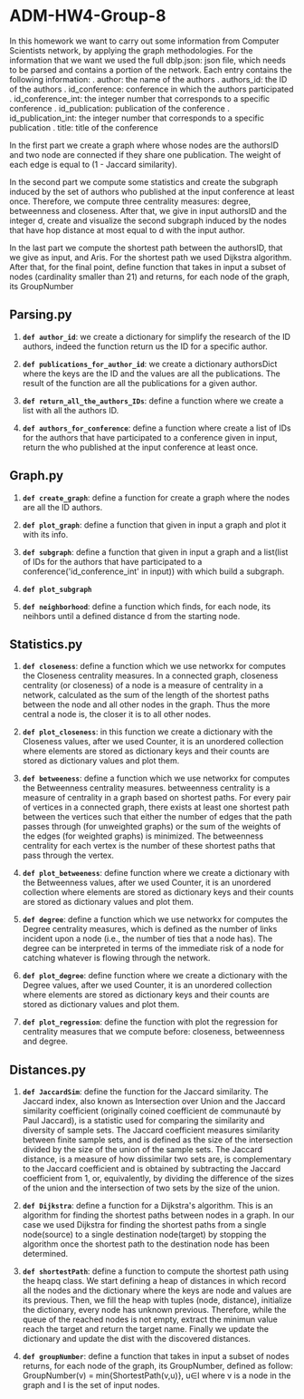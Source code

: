# ADM-HW4-Group-8



In this homework we want to carry out some information from Computer Scientists network, by applying the graph methodologies. For the information that we want we used the full dblp.json: json file, which needs to be parsed and contains a portion of the network. Each entry contains the following information:
. author: the name of the authors
. authors_id: the ID of the authors
. id_conference: conference in which the authors participated
. id_conference_int: the integer number that corresponds to a specific conference
. id_publication:  publication of the conference
. id_publication_int: the integer number that corresponds to a specific publication
. title: title of the conference

In the first part we create a graph where whose nodes are the authorsID and two node are connected if they share one publication. The weight of each edge is equal to (1 - Jaccard similarity).

In the second part we compute some statistics and create the subgraph induced by the set of authors who published at the input conference at least once. Therefore, we compute three centrality measures: degree, betweenness and closeness. After that, we give in input authorsID and the integer d, create and visualize the second subgraph induced  by the nodes that have hop distance at most equal to d with the input author.

In the last part we compute the shortest path between the authorsID, that we give as input, and Aris. For the shortest path we used Dijkstra algorithm. After that, for the final point, define function that takes in input a subset of nodes (cardinality smaller than 21) and returns, for each node of the graph, its GroupNumber


## Parsing.py

1. __`def author_id`__: 
	we create a dictionary for simplify the research of the ID authors, indeed the function return us the ID for a 		specific author.
	
2. __`def publications_for_author_id`__: 
	we create a dictionary authorsDict where the keys are the ID and the values are 	all the publications. The 	  result of the function are all the publications for a 	given author.

3. __`def return_all_the_authors_IDs`__: 
	define a function where we create a list with all the authors ID.

4. __`def authors_for_conference`__: 
	define a function where create a list of IDs for the authors that have 			participated to a conference 	     given in input, return the  who published at the 		input conference at least once.


## Graph.py

1. __`def create_graph`__: 
	define a function for create a graph where the nodes are all the ID authors.

2. __`def plot_graph`__:  define a function that given in input a graph and plot it with its info.

3. __`def subgraph`__:  define a function that given in input a graph and a list(list of IDs for 		the authors 		that have 		participated to a conference('id_conference_int' in input)) 	with which build a 			subgraph. 

4. __`def plot_subgraph`__
	

5. __`def neighborhood`__:
	define a function which finds, for each node, its neihbors until a defined
	distance d from the starting node.



## Statistics.py

1. __`def closeness`__: 
	define a function which we use networkx for computes the Closeness centrality 		measures. In a connected 	graph, closeness centrality (or closeness) of a node is a 	measure of centrality in a network, calculated as the 	     sum of the length of the 		shortest paths between the node and all other nodes in the graph. Thus the more 	central a node is, the closer it is to all other nodes.

2. __`def plot_closeness`__:  in this function we create a dictionary with the Closeness values, after we used Counter, it is 		an unordered 		collection where elements are stored as dictionary keys and their counts are stored as 			dictionary values and plot them.


3. __`def betweeness`__:
	define a function which we use networkx for computes the Betweenness centrality 	measures. betweenness 		centrality is a measure of centrality in a graph based on 	shortest paths. For every pair of vertices in a 	connected graph, there exists at 	least one shortest path between the vertices such that either the number of 		edges 	that the path passes through (for unweighted graphs) or the sum of the weights of 	the edges (for 		weighted graphs) is minimized. The betweenness centrality for each 	vertex is the number of these shortest paths 		that pass through the vertex.

4. __`def plot_betweeness`__: 
	define function where we create a dictionary with the Betweenness values, after we used Counter, it is an unordered 	collection where elements are stored as dictionary keys and their counts are stored as dictionary values and plot them.

5. __`def degree`__: 
	define a function which we use networkx for computes the Degree centrality 		measures, which is defined as 		the number of links incident upon a node (i.e., the 	number of ties that a node has). The degree can be 		interpreted in terms of the 		immediate risk of a node for catching whatever is flowing through the network.

6. __`def plot_degree`__: 
	define function where we create a dictionary with the Degree values, after we used Counter, it is an unordered 		collection where elements are stored as dictionary keys and their counts are stored as dictionary values and plot them.

7. __`def plot_regression`__: 
	define the function with plot the regression for centrality measures that we 		compute before: closeness, 		betweenness and degree.


## Distances.py

1. __`def JaccardSim`__: 
	define the function for the Jaccard similarity.
	The Jaccard index, also known as Intersection over Union and the Jaccard 		similarity coefficient 		(originally coined coefficient de communauté by Paul 		Jaccard), is a statistic used for comparing the 	similarity and diversity of sample 	sets. The Jaccard coefficient measures similarity between finite sample sets, 		and 	is defined as the size of the intersection divided by the size of the union of the 	sample sets. The 	Jaccard distance, is a measure of how dissimilar two sets are, is 	complementary to the Jaccard coefficient and is 	obtained by subtracting 		the Jaccard coefficient from 1, or, equivalently, by dividing the difference 		of 	the sizes of the union and the intersection of two sets by the size of the union.

2. __`def Dijkstra`__: 
	define a function for a Dijkstra's algorithm. This is an algorithm for finding the 	shortest paths between nodes 		in a graph. In our case we used Dijkstra for finding 	the shortest paths from a single node(source) to a single 	destination node(target) 	by stopping the algorithm once the shortest path to the destination node has been 		determined.

3. __`def shortestPath`__: 
	define a function to compute the shortest path using the heapq class. We start defining a heap of distances in which 		record all the nodes and the dictionary where the keys are node and values are its previous. Then, we fill the heap 		with tuples (node, distance),  initialize the dictionary, every node has unknown previous. Therefore, while the 	queue of the reached nodes is not empty, extract the minimun value reach the target and return the target name. 	Finally we update the dictionary and update the dist with the discovered distances.


4. __`def groupNumber`__: 
	define a function that takes in input a subset of nodes returns, for each node of 	the graph, its GroupNumber, 		defined as follow:
			GroupNumber(v) = min{ShortestPath(v,u)}, u∈I
	where v is a node in the graph and I is the set of input nodes.




